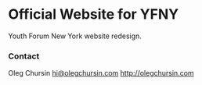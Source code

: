# Official Website for YFNY

Youth Forum New York website redesign.

### Contact

Oleg Chursin
hi@olegchursin.com
http://olegchursin.com
